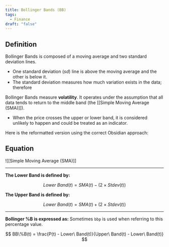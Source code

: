 ```yaml
---
title: Bollinger Bands (BB)
tags:
  - Finance
draft: "false"
---
```

## Definition

Bollinger Bands is composed of a moving average and two standard deviation lines. 
- One standard deviation ($sd$) line is above the moving average and the other is below it. 
- The standard deviation measures how much variation exists in the data; therefore

Bollinger Bands measure **volatility**. It operates under the assumption that all data tends to return to the middle band (the [[Simple Moving Average (SMA)]]). 
- When the price crosses the upper or lower band, it is considered unlikely to happen and could be treated as an indicator. 

Here is the reformatted version using the correct Obsidian approach:

## Equation

![[Simple Moving Average (SMA)]]

---

**The Lower Band is defined by:**

$$
Lower\ Band(t) = SMA(t) - (2 \times Stdev(t))
$$

**The Upper Band is defined by:**

$$
Lower\ Band(t) = SMA(t) + (2 \times Stdev(t))
$$

---

**Bollinger %B is expressed as:**
Sometimes `bbp` is used when referring to this percentage value.

$$
BB\%B(t) = \frac{P(t) - Lower\ Band(t)}{Upper\ Band(t) - Lower\ Band(t)}
$$

[^1]: John Bollinger, *Bollinger on Bollinger Bands* (McGraw-Hill, 2002)
